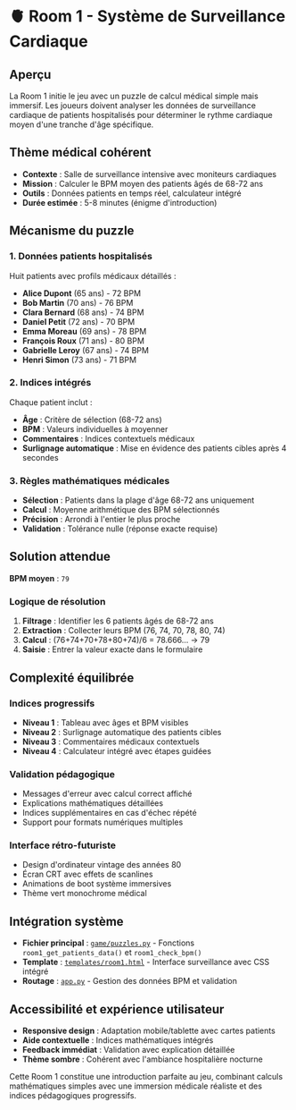 # 🫀 Room 1 - Système de Surveillance Cardiaque

## Aperçu
La Room 1 initie le jeu avec un puzzle de calcul médical simple mais immersif. Les joueurs doivent analyser les données de surveillance cardiaque de patients hospitalisés pour déterminer le rythme cardiaque moyen d'une tranche d'âge spécifique.

## Thème médical cohérent
- **Contexte** : Salle de surveillance intensive avec moniteurs cardiaques
- **Mission** : Calculer le BPM moyen des patients âgés de 68-72 ans
- **Outils** : Données patients en temps réel, calculateur intégré
- **Durée estimée** : 5-8 minutes (énigme d'introduction)

## Mécanisme du puzzle

### 1. Données patients hospitalisés
Huit patients avec profils médicaux détaillés :
- **Alice Dupont** (65 ans) - 72 BPM
- **Bob Martin** (70 ans) - 76 BPM
- **Clara Bernard** (68 ans) - 74 BPM
- **Daniel Petit** (72 ans) - 70 BPM
- **Emma Moreau** (69 ans) - 78 BPM
- **François Roux** (71 ans) - 80 BPM
- **Gabrielle Leroy** (67 ans) - 74 BPM
- **Henri Simon** (73 ans) - 71 BPM

### 2. Indices intégrés
Chaque patient inclut :
- **Âge** : Critère de sélection (68-72 ans)
- **BPM** : Valeurs individuelles à moyenner
- **Commentaires** : Indices contextuels médicaux
- **Surlignage automatique** : Mise en évidence des patients cibles après 4 secondes

### 3. Règles mathématiques médicales
- **Sélection** : Patients dans la plage d'âge 68-72 ans uniquement
- **Calcul** : Moyenne arithmétique des BPM sélectionnés
- **Précision** : Arrondi à l'entier le plus proche
- **Validation** : Tolérance nulle (réponse exacte requise)

## Solution attendue
**BPM moyen** : `79`

### Logique de résolution
1. **Filtrage** : Identifier les 6 patients âgés de 68-72 ans
2. **Extraction** : Collecter leurs BPM (76, 74, 70, 78, 80, 74)
3. **Calcul** : (76+74+70+78+80+74)/6 = 78.666... → 79
4. **Saisie** : Entrer la valeur exacte dans le formulaire

## Complexité équilibrée

### Indices progressifs
- **Niveau 1** : Tableau avec âges et BPM visibles
- **Niveau 2** : Surlignage automatique des patients cibles
- **Niveau 3** : Commentaires médicaux contextuels
- **Niveau 4** : Calculateur intégré avec étapes guidées

### Validation pédagogique
- Messages d'erreur avec calcul correct affiché
- Explications mathématiques détaillées
- Indices supplémentaires en cas d'échec répété
- Support pour formats numériques multiples

### Interface rétro-futuriste
- Design d'ordinateur vintage des années 80
- Écran CRT avec effets de scanlines
- Animations de boot système immersives
- Thème vert monochrome médical

## Intégration système
- **Fichier principal** : [`game/puzzles.py`](game/puzzles.py ) - Fonctions `room1_get_patients_data()` et `room1_check_bpm()`
- **Template** : [`templates/room1.html`](templates/room1.html ) - Interface surveillance avec CSS intégré
- **Routage** : [`app.py`](app.py ) - Gestion des données BPM et validation

## Accessibilité et expérience utilisateur
- **Responsive design** : Adaptation mobile/tablette avec cartes patients
- **Aide contextuelle** : Indices mathématiques intégrés
- **Feedback immédiat** : Validation avec explication détaillée
- **Thème sombre** : Cohérent avec l'ambiance hospitalière nocturne

Cette Room 1 constitue une introduction parfaite au jeu, combinant calculs mathématiques simples avec une immersion médicale réaliste et des indices pédagogiques progressifs.